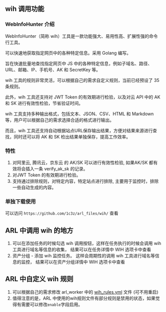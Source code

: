 ## wih 调用功能

### WebInfoHunter 介绍

WebInfoHunter（简称 wih）工具是一款功能强大、易用性高、扩展性强的命令行工具。

可以快速地获取指定网页中的各种特定信息。采用 Golang 编写。

旨在快速批量地查找指定网页中 JS 中的各种特定信息，例如子域名、路径、URL、邮箱、IP、手机号、AK 和 SecretKey 等。

wih 工具的规则非常灵活，可以根据自己的需求自定义规则，当前已经预设了 35 条规则。

此外，wih 工具还支持对 JWT Token 的有效期进行检验，以及对云 API 中的 AK 和 SK 进行有效性检验，节省验证时间。

wih 工具支持多种输出格式，包括文本、JSON、CSV、HTML 和 Markdown 等，用户可以根据自己的需求选择合适的格式进行输出。

而且，wih 工具还支持自动根据站点URL保存输出结果，方便对结果来源进行查找，同时还可以将 AK 和 SK 检出结果单独保存，提高工作效率。

### 特性

1. 对阿里云, 腾讯云，京东云 的 AK/SK 可以进行有效性检验, 如果AK/SK 都有效将会插入一条 verify_ak_sk 的记录。
2. 对JWT Token 的有效期进行检验。
3. 支持通过排除规则，对特定内容，特定站点进行排除, 主要用于监控时，排除一些自动生成的内容。

### 单独下载使用

可以访问 `https://github.com/1c3z/arl_files/wih/` 查看

## ARL 中调用 wih 的地方

1. 可以在添加任务的时候勾选 wih 调用按钮，这样在任务执行的时候会调用 wih 工具进行域名等信息的收集， 结果可以在任务详情中 WIH 选项卡中查看
2. 资产分组 - 添加 wih 监控任务。 这样会周期性的调用 wih 工具进行域名等信息的监控， 结果可以在资产分组详情中 WIH 选项卡中查看

## ARL 中自定义 wih 规则

1. 可以根据自己的需求修改 arl_worker 中的 [wih_rules.yml](https://github.com/TophantTechnology/ARL/blob/master/app/dicts/wih_rules.yml) 文件 (可不用重启)
2. 值得注意的是，ARL 中使用的wih规则文件有部分规则是禁用的状态，如果觉得有需要可以修改`enable`字段启用。

